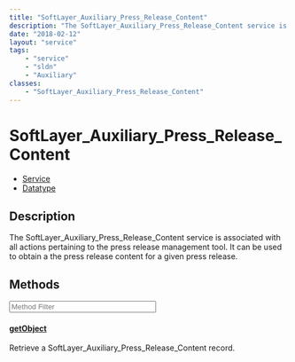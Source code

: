```yaml
---
title: "SoftLayer_Auxiliary_Press_Release_Content"
description: "The SoftLayer_Auxiliary_Press_Release_Content service is associated with all actions pertaining to the press release man... "
date: "2018-02-12"
layout: "service"
tags:
    - "service"
    - "sldn"
    - "Auxiliary"
classes:
    - "SoftLayer_Auxiliary_Press_Release_Content"
---
```

# SoftLayer_Auxiliary_Press_Release_Content
<div id='service-datatype'>
    <ul id='sldn-reference-tabs'>
    <li id='service'> <a href='/reference/services/SoftLayer_Auxiliary_Press_Release_Content' >Service</a></li>    <li id='datatype'> <a href='/reference/datatypes/SoftLayer_Auxiliary_Press_Release_Content' >Datatype</a></li>
    </ul>
</div>

## Description


The SoftLayer_Auxiliary_Press_Release_Content service is associated with all actions pertaining to the press release management tool.  It can be used to obtain a the press release content for a given press release. 



        
<div id="properties" class="content service-content">

## Methods

<div class="view-filters">
    <div class="clearfix">
        <div class="search-input-box">
            <input placeholder="Method Filter" onkeyup="titleSearch(inputId='edit-combine', divId='method-div', elementClass='method-row')" 
                type="text" id="edit-combine" value="" size="30" maxlength="128" class="form-text">
        </div>
    </div>
</div>

<div id="method-div">

<div class="method-row">

#### [getObject](/reference/services/SoftLayer_Auxiliary_Press_Release_Content/getObject)
Retrieve a SoftLayer_Auxiliary_Press_Release_Content record.

</div>
</div>

</div>

